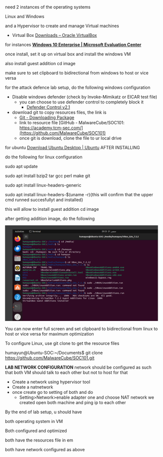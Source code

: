 need 2 instances of the operating systems

Linux and Windows

and a Hypervisor to create and manage Virtual machines
- Virtual Box
[Downloads – Oracle VirtualBox](https://www.virtualbox.org/wiki/Downloads)

for instances 
**[Windows 10 Enterprise | Microsoft Evaluation Center](https://www.microsoft.com/en-us/evalcenter/download-windows-10-enterprise?msockid=0759d7977ea36ec018c8c21a7fc36f11)**

once install, set it up on virtual box and install the windows VM

also install guest addition cd image

make sure to set clipboard to bidirectional from windows to host or vice versa

for the attack defence lab setup, do the following windows configuration
- Disable windows defender (check by Invoke-Mimikatz or EICAR test file)
	- you can choose to use defender control to completely block it
		- [Defender Control v2.1](https://www.sordum.org/9480/defender-control-v2-1/)
- download git to copy resources files, the link is
	- [Git - Downloading Package](https://git-scm.com/downloads/win)
	- link to resource file [GitHub - MalwareCube/SOC101: https://academy.tcm-sec.com/](https://github.com/MalwareCube/SOC101)
	- once git is download, clone the file to ur local drive
	

for ubuntu
[Download Ubuntu Desktop | Ubuntu](https://ubuntu.com/download/desktop)
AFTER INSTALLING

do the following for linux configuration

sudo apt update

sudo apt install bzip2 tar gcc perl make git

sudo apt install linux-headers-generic

sudo apt install linux-headers-$(uname -r){this will confirm that the upper cmd runned succesfullyt and installed}

this will allow to install guest addition cd image

after getting addition image, do the following 

<img src="Pasted image 20250921202522.png">

You can now enter full screen and set clipboard to bidirectional from linux to host or vice versa for maximum optimization

To configure Linux, use git clone to get the resource files

humayun@Ubuntu-SOC:~/Documents$ git clone https://github.com/MalwareCube/SOC101.git

**LAB NETWORK CONFIGURATION**
network should be configured as such that both VM should talk to each other but not to host
for that
- Create a network using hypervisor tool
- Create a natnetwork
- once create go to setting of both and do
	- Setting>Network>enable adapter one and choose NAT network we created 
	open both machine and ping ip to each other

By the end of lab setup, u should have

both operating system in VM

Both configured and optimized

both have the resources file in em

both have network configured as above